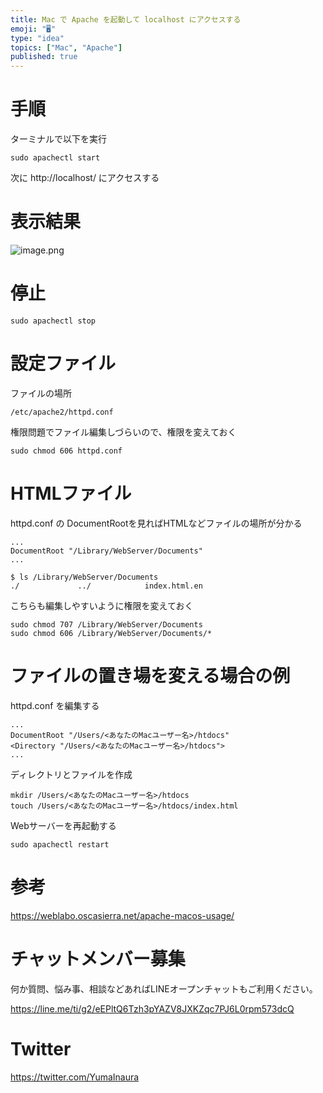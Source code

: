 ```yaml
---
title: Mac で Apache を起動して localhost にアクセスする
emoji: "🖥"
type: "idea"
topics: ["Mac", "Apache"]
published: true
---
```


# 手順

ターミナルで以下を実行

```
sudo apachectl start
```

次に http://localhost/ にアクセスする

# 表示結果

![image.png](https://qiita-image-store.s3.ap-northeast-1.amazonaws.com/0/89618/77833450-c136-71de-35e2-519ee6623244.png)


# 停止

```
sudo apachectl stop
```

# 設定ファイル

ファイルの場所

```
/etc/apache2/httpd.conf
```

権限問題でファイル編集しづらいので、権限を変えておく

```
sudo chmod 606 httpd.conf
```

# HTMLファイル

httpd.conf の DocumentRootを見ればHTMLなどファイルの場所が分かる

```
...
DocumentRoot "/Library/WebServer/Documents"
...
```

```
$ ls /Library/WebServer/Documents
./             ../            index.html.en
```

こちらも編集しやすいように権限を変えておく

```
sudo chmod 707 /Library/WebServer/Documents
sudo chmod 606 /Library/WebServer/Documents/*
```

# ファイルの置き場を変える場合の例

httpd.conf を編集する

```
...
DocumentRoot "/Users/<あなたのMacユーザー名>/htdocs"
<Directory "/Users/<あなたのMacユーザー名>/htdocs">
...
```

ディレクトリとファイルを作成

```
mkdir /Users/<あなたのMacユーザー名>/htdocs
touch /Users/<あなたのMacユーザー名>/htdocs/index.html
```


Webサーバーを再起動する

```
sudo apachectl restart
```

# 参考

https://weblabo.oscasierra.net/apache-macos-usage/








<!-- Update From Qiita API -->

# チャットメンバー募集


何か質問、悩み事、相談などあればLINEオープンチャットもご利用ください。

https://line.me/ti/g2/eEPltQ6Tzh3pYAZV8JXKZqc7PJ6L0rpm573dcQ





# Twitter


https://twitter.com/YumaInaura


<!-- Update From Qiita API -->


